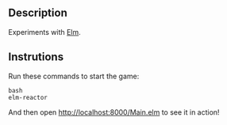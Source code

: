 ## Description

Experiments with [Elm](http://elm-lang.org/).

## Instrutions

Run these commands to start the game:

```
bash
elm-reactor
```

And then open [http://localhost:8000/Main.elm](http://localhost:8000/Main.elm) to see it in action!

